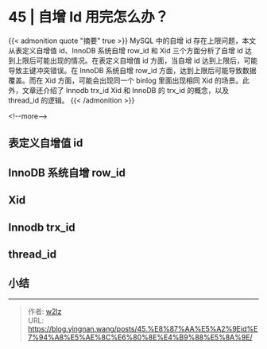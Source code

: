 # 45 | 自增 Id 用完怎么办？


{{&lt; admonition quote &#34;摘要&#34; true &gt;}}
MySQL 中的自增 id 存在上限问题，本文从表定义自增值 id、InnoDB 系统自增 row_id 和 Xid 三个方面分析了自增 id 达到上限后可能出现的情况。在表定义自增值 id 方面，当自增 id 达到上限后，可能导致主键冲突错误。在 InnoDB 系统自增 row_id 方面，达到上限后可能导致数据覆盖。而在 Xid 方面，可能会出现同一个 binlog 里面出现相同 Xid 的场景。此外，文章还介绍了 Innodb trx_id Xid 和 InnoDB 的 trx_id 的概念，以及 thread_id 的逻辑。
{{&lt; /admonition &gt;}}

&lt;!--more--&gt;

## 表定义自增值 id

## InnoDB 系统自增 row_id

## Xid

## Innodb trx_id

## thread_id

## 小结


---

> 作者: [w2lz](https://github.com/w2lz)  
> URL: https://blog.yingnan.wang/posts/45.%E8%87%AA%E5%A2%9Eid%E7%94%A8%E5%AE%8C%E6%80%8E%E4%B9%88%E5%8A%9E/  

